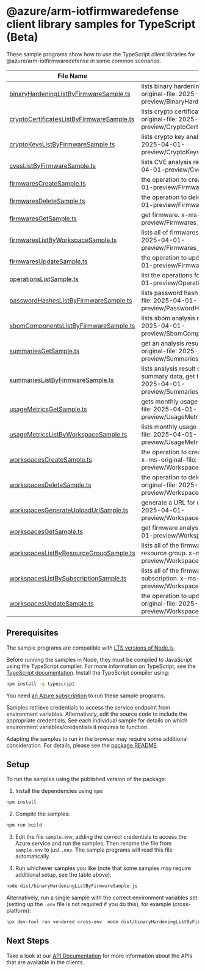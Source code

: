# @azure/arm-iotfirmwaredefense client library samples for TypeScript (Beta)

These sample programs show how to use the TypeScript client libraries for @azure/arm-iotfirmwaredefense in some common scenarios.

| **File Name**                                                                       | **Description**                                                                                                                                                                                  |
| ----------------------------------------------------------------------------------- | ------------------------------------------------------------------------------------------------------------------------------------------------------------------------------------------------ |
| [binaryHardeningListByFirmwareSample.ts][binaryhardeninglistbyfirmwaresample]       | lists binary hardening analysis results of a firmware. x-ms-original-file: 2025-04-01-preview/BinaryHardening_ListByFirmware_MaximumSet_Gen.json                                                 |
| [cryptoCertificatesListByFirmwareSample.ts][cryptocertificateslistbyfirmwaresample] | lists crypto certificate analysis results of a firmware. x-ms-original-file: 2025-04-01-preview/CryptoCertificates_ListByFirmware_MaximumSet_Gen.json                                            |
| [cryptoKeysListByFirmwareSample.ts][cryptokeyslistbyfirmwaresample]                 | lists crypto key analysis results of a firmware. x-ms-original-file: 2025-04-01-preview/CryptoKeys_ListByFirmware_MaximumSet_Gen.json                                                            |
| [cvesListByFirmwareSample.ts][cveslistbyfirmwaresample]                             | lists CVE analysis results of a firmware. x-ms-original-file: 2025-04-01-preview/Cves_ListByFirmware_MaximumSet_Gen.json                                                                         |
| [firmwaresCreateSample.ts][firmwarescreatesample]                                   | the operation to create a firmware. x-ms-original-file: 2025-04-01-preview/Firmwares_Create_MaximumSet_Gen.json                                                                                  |
| [firmwaresDeleteSample.ts][firmwaresdeletesample]                                   | the operation to delete a firmware. x-ms-original-file: 2025-04-01-preview/Firmwares_Delete_MaximumSet_Gen.json                                                                                  |
| [firmwaresGetSample.ts][firmwaresgetsample]                                         | get firmware. x-ms-original-file: 2025-04-01-preview/Firmwares_Get_MaximumSet_Gen.json                                                                                                           |
| [firmwaresListByWorkspaceSample.ts][firmwareslistbyworkspacesample]                 | lists all of firmwares inside a workspace. x-ms-original-file: 2025-04-01-preview/Firmwares_ListByWorkspace_MaximumSet_Gen.json                                                                  |
| [firmwaresUpdateSample.ts][firmwaresupdatesample]                                   | the operation to update firmware. x-ms-original-file: 2025-04-01-preview/Firmwares_Update_MaximumSet_Gen.json                                                                                    |
| [operationsListSample.ts][operationslistsample]                                     | list the operations for the provider x-ms-original-file: 2025-04-01-preview/Operations_List_MaximumSet_Gen.json                                                                                  |
| [passwordHashesListByFirmwareSample.ts][passwordhasheslistbyfirmwaresample]         | lists password hash analysis results of a firmware. x-ms-original-file: 2025-04-01-preview/PasswordHashes_ListByFirmware_MaximumSet_Gen.json                                                     |
| [sbomComponentsListByFirmwareSample.ts][sbomcomponentslistbyfirmwaresample]         | lists sbom analysis results of a firmware. x-ms-original-file: 2025-04-01-preview/SbomComponents_ListByFirmware_MaximumSet_Gen.json                                                              |
| [summariesGetSample.ts][summariesgetsample]                                         | get an analysis result summary of a firmware by name. x-ms-original-file: 2025-04-01-preview/Summaries_Get_MaximumSet_Gen.json                                                                   |
| [summariesListByFirmwareSample.ts][summarieslistbyfirmwaresample]                   | lists analysis result summary names of a firmware. To fetch the full summary data, get that summary by name. x-ms-original-file: 2025-04-01-preview/Summaries_ListByFirmware_MaximumSet_Gen.json |
| [usageMetricsGetSample.ts][usagemetricsgetsample]                                   | gets monthly usage information for a workspace. x-ms-original-file: 2025-04-01-preview/UsageMetrics_Get_MaximumSet_Gen.json                                                                      |
| [usageMetricsListByWorkspaceSample.ts][usagemetricslistbyworkspacesample]           | lists monthly usage information for a workspace. x-ms-original-file: 2025-04-01-preview/UsageMetrics_ListByWorkspace_MaximumSet_Gen.json                                                         |
| [workspacesCreateSample.ts][workspacescreatesample]                                 | the operation to create or update a firmware analysis workspace. x-ms-original-file: 2025-04-01-preview/Workspaces_Create_MaximumSet_Gen.json                                                    |
| [workspacesDeleteSample.ts][workspacesdeletesample]                                 | the operation to delete a firmware analysis workspace. x-ms-original-file: 2025-04-01-preview/Workspaces_Delete_MaximumSet_Gen.json                                                              |
| [workspacesGenerateUploadUrlSample.ts][workspacesgenerateuploadurlsample]           | generate a URL for uploading a firmware image. x-ms-original-file: 2025-04-01-preview/Workspaces_GenerateUploadUrl_MaximumSet_Gen.json                                                           |
| [workspacesGetSample.ts][workspacesgetsample]                                       | get firmware analysis workspace. x-ms-original-file: 2025-04-01-preview/Workspaces_Get_MaximumSet_Gen.json                                                                                       |
| [workspacesListByResourceGroupSample.ts][workspaceslistbyresourcegroupsample]       | lists all of the firmware analysis workspaces in the specified resource group. x-ms-original-file: 2025-04-01-preview/Workspaces_ListByResourceGroup_MaximumSet_Gen.json                         |
| [workspacesListBySubscriptionSample.ts][workspaceslistbysubscriptionsample]         | lists all of the firmware analysis workspaces in the specified subscription. x-ms-original-file: 2025-04-01-preview/Workspaces_ListBySubscription_MaximumSet_Gen.json                            |
| [workspacesUpdateSample.ts][workspacesupdatesample]                                 | the operation to update a firmware analysis workspaces. x-ms-original-file: 2025-04-01-preview/Workspaces_Update_MaximumSet_Gen.json                                                             |

## Prerequisites

The sample programs are compatible with [LTS versions of Node.js](https://github.com/nodejs/release#release-schedule).

Before running the samples in Node, they must be compiled to JavaScript using the TypeScript compiler. For more information on TypeScript, see the [TypeScript documentation][typescript]. Install the TypeScript compiler using:

```bash
npm install -g typescript
```

You need [an Azure subscription][freesub] to run these sample programs.

Samples retrieve credentials to access the service endpoint from environment variables. Alternatively, edit the source code to include the appropriate credentials. See each individual sample for details on which environment variables/credentials it requires to function.

Adapting the samples to run in the browser may require some additional consideration. For details, please see the [package README][package].

## Setup

To run the samples using the published version of the package:

1. Install the dependencies using `npm`:

```bash
npm install
```

2. Compile the samples:

```bash
npm run build
```

3. Edit the file `sample.env`, adding the correct credentials to access the Azure service and run the samples. Then rename the file from `sample.env` to just `.env`. The sample programs will read this file automatically.

4. Run whichever samples you like (note that some samples may require additional setup, see the table above):

```bash
node dist/binaryHardeningListByFirmwareSample.js
```

Alternatively, run a single sample with the correct environment variables set (setting up the `.env` file is not required if you do this), for example (cross-platform):

```bash
npx dev-tool run vendored cross-env  node dist/binaryHardeningListByFirmwareSample.js
```

## Next Steps

Take a look at our [API Documentation][apiref] for more information about the APIs that are available in the clients.

[binaryhardeninglistbyfirmwaresample]: https://github.com/Azure/azure-sdk-for-js/blob/main/sdk/iotfirmwaredefense/arm-iotfirmwaredefense/samples/v2-beta/typescript/src/binaryHardeningListByFirmwareSample.ts
[cryptocertificateslistbyfirmwaresample]: https://github.com/Azure/azure-sdk-for-js/blob/main/sdk/iotfirmwaredefense/arm-iotfirmwaredefense/samples/v2-beta/typescript/src/cryptoCertificatesListByFirmwareSample.ts
[cryptokeyslistbyfirmwaresample]: https://github.com/Azure/azure-sdk-for-js/blob/main/sdk/iotfirmwaredefense/arm-iotfirmwaredefense/samples/v2-beta/typescript/src/cryptoKeysListByFirmwareSample.ts
[cveslistbyfirmwaresample]: https://github.com/Azure/azure-sdk-for-js/blob/main/sdk/iotfirmwaredefense/arm-iotfirmwaredefense/samples/v2-beta/typescript/src/cvesListByFirmwareSample.ts
[firmwarescreatesample]: https://github.com/Azure/azure-sdk-for-js/blob/main/sdk/iotfirmwaredefense/arm-iotfirmwaredefense/samples/v2-beta/typescript/src/firmwaresCreateSample.ts
[firmwaresdeletesample]: https://github.com/Azure/azure-sdk-for-js/blob/main/sdk/iotfirmwaredefense/arm-iotfirmwaredefense/samples/v2-beta/typescript/src/firmwaresDeleteSample.ts
[firmwaresgetsample]: https://github.com/Azure/azure-sdk-for-js/blob/main/sdk/iotfirmwaredefense/arm-iotfirmwaredefense/samples/v2-beta/typescript/src/firmwaresGetSample.ts
[firmwareslistbyworkspacesample]: https://github.com/Azure/azure-sdk-for-js/blob/main/sdk/iotfirmwaredefense/arm-iotfirmwaredefense/samples/v2-beta/typescript/src/firmwaresListByWorkspaceSample.ts
[firmwaresupdatesample]: https://github.com/Azure/azure-sdk-for-js/blob/main/sdk/iotfirmwaredefense/arm-iotfirmwaredefense/samples/v2-beta/typescript/src/firmwaresUpdateSample.ts
[operationslistsample]: https://github.com/Azure/azure-sdk-for-js/blob/main/sdk/iotfirmwaredefense/arm-iotfirmwaredefense/samples/v2-beta/typescript/src/operationsListSample.ts
[passwordhasheslistbyfirmwaresample]: https://github.com/Azure/azure-sdk-for-js/blob/main/sdk/iotfirmwaredefense/arm-iotfirmwaredefense/samples/v2-beta/typescript/src/passwordHashesListByFirmwareSample.ts
[sbomcomponentslistbyfirmwaresample]: https://github.com/Azure/azure-sdk-for-js/blob/main/sdk/iotfirmwaredefense/arm-iotfirmwaredefense/samples/v2-beta/typescript/src/sbomComponentsListByFirmwareSample.ts
[summariesgetsample]: https://github.com/Azure/azure-sdk-for-js/blob/main/sdk/iotfirmwaredefense/arm-iotfirmwaredefense/samples/v2-beta/typescript/src/summariesGetSample.ts
[summarieslistbyfirmwaresample]: https://github.com/Azure/azure-sdk-for-js/blob/main/sdk/iotfirmwaredefense/arm-iotfirmwaredefense/samples/v2-beta/typescript/src/summariesListByFirmwareSample.ts
[usagemetricsgetsample]: https://github.com/Azure/azure-sdk-for-js/blob/main/sdk/iotfirmwaredefense/arm-iotfirmwaredefense/samples/v2-beta/typescript/src/usageMetricsGetSample.ts
[usagemetricslistbyworkspacesample]: https://github.com/Azure/azure-sdk-for-js/blob/main/sdk/iotfirmwaredefense/arm-iotfirmwaredefense/samples/v2-beta/typescript/src/usageMetricsListByWorkspaceSample.ts
[workspacescreatesample]: https://github.com/Azure/azure-sdk-for-js/blob/main/sdk/iotfirmwaredefense/arm-iotfirmwaredefense/samples/v2-beta/typescript/src/workspacesCreateSample.ts
[workspacesdeletesample]: https://github.com/Azure/azure-sdk-for-js/blob/main/sdk/iotfirmwaredefense/arm-iotfirmwaredefense/samples/v2-beta/typescript/src/workspacesDeleteSample.ts
[workspacesgenerateuploadurlsample]: https://github.com/Azure/azure-sdk-for-js/blob/main/sdk/iotfirmwaredefense/arm-iotfirmwaredefense/samples/v2-beta/typescript/src/workspacesGenerateUploadUrlSample.ts
[workspacesgetsample]: https://github.com/Azure/azure-sdk-for-js/blob/main/sdk/iotfirmwaredefense/arm-iotfirmwaredefense/samples/v2-beta/typescript/src/workspacesGetSample.ts
[workspaceslistbyresourcegroupsample]: https://github.com/Azure/azure-sdk-for-js/blob/main/sdk/iotfirmwaredefense/arm-iotfirmwaredefense/samples/v2-beta/typescript/src/workspacesListByResourceGroupSample.ts
[workspaceslistbysubscriptionsample]: https://github.com/Azure/azure-sdk-for-js/blob/main/sdk/iotfirmwaredefense/arm-iotfirmwaredefense/samples/v2-beta/typescript/src/workspacesListBySubscriptionSample.ts
[workspacesupdatesample]: https://github.com/Azure/azure-sdk-for-js/blob/main/sdk/iotfirmwaredefense/arm-iotfirmwaredefense/samples/v2-beta/typescript/src/workspacesUpdateSample.ts
[apiref]: https://learn.microsoft.com/javascript/api/@azure/arm-iotfirmwaredefense?view=azure-node-preview
[freesub]: https://azure.microsoft.com/free/
[package]: https://github.com/Azure/azure-sdk-for-js/tree/main/sdk/iotfirmwaredefense/arm-iotfirmwaredefense/README.md
[typescript]: https://www.typescriptlang.org/docs/home.html
